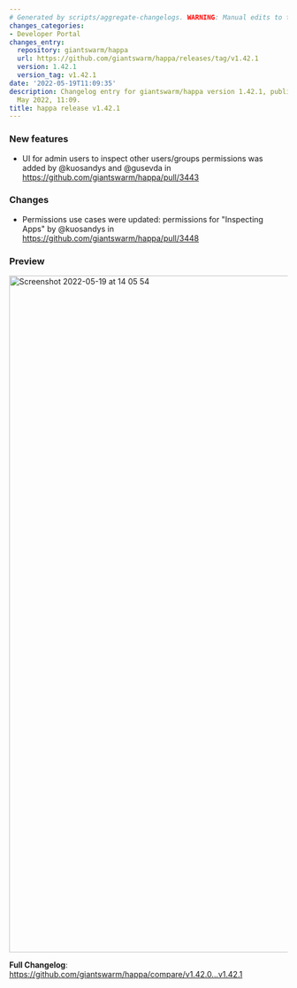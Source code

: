 ```yaml
---
# Generated by scripts/aggregate-changelogs. WARNING: Manual edits to this files will be overwritten.
changes_categories:
- Developer Portal
changes_entry:
  repository: giantswarm/happa
  url: https://github.com/giantswarm/happa/releases/tag/v1.42.1
  version: 1.42.1
  version_tag: v1.42.1
date: '2022-05-19T11:09:35'
description: Changelog entry for giantswarm/happa version 1.42.1, published on 19
  May 2022, 11:09.
title: happa release v1.42.1
---
```


### New features
* UI for admin users to inspect other users/groups permissions was added by @kuosandys and @gusevda in https://github.com/giantswarm/happa/pull/3443

### Changes
* Permissions use cases were updated: permissions for "Inspecting Apps" by @kuosandys in https://github.com/giantswarm/happa/pull/3448

### Preview
<img width="1222" alt="Screenshot 2022-05-19 at 14 05 54" src="https://user-images.githubusercontent.com/445309/169279446-6e9c0cdd-b9ed-454f-bd9d-4d62076c4476.png">


**Full Changelog**: https://github.com/giantswarm/happa/compare/v1.42.0...v1.42.1
